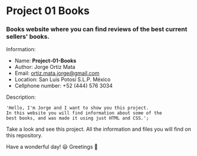 
# Project 01 Books
### Books website where you can find reviews of the best current sellers' books.

Information:

- Name: **Project-01-Books**
- Author: Jorge Ortiz Mata
- Email: ortiz.mata.jorge@gmail.com
- Location: San Luis Potosí S.L.P. México
- Cellphone number: +52 (444) 576 3034

Description: 

	'Hello, I'm Jorge and I want to show you this project. 
  	In this website you will find information about some of the
  	best books, and was made it using just HTML and CSS.';
   
Take a look and see this project. All the information and files you
will find on this repository.

Have a wonderful day! :smiley:
Greetings :love_you_gesture:
